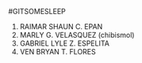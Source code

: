 #GITSOMESLEEP 

1. RAIMAR SHAUN C. EPAN
2. MARLY G. VELASQUEZ (chibismol)
3. GABRIEL LYLE Z. ESPELITA
4. VEN BRYAN T. FLORES
